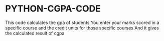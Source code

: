# PYTHON-CGPA-CODE
This code calculates the gpa of students
You enter your marks scored in a specific course and the credit units for those specific courses
And it gives the calculated result of cgpa
